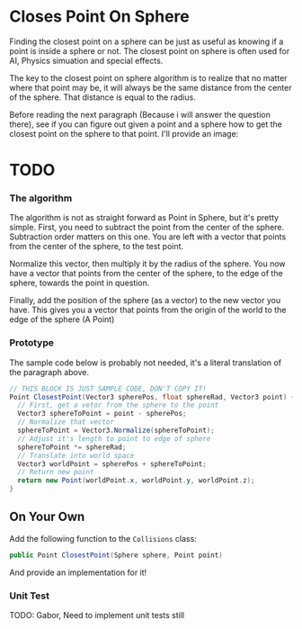# Closes Point On Sphere

Finding the closest point on a sphere can be just as useful as knowing if a point is inside a sphere or not. The closest point on sphere is often used for AI, Physics simuation and special effects.

The key to the closest point on sphere algorithm is to realize that no matter where that point may be, it will always be the same distance from the center of the sphere. That distance is equal to the radius.

Before reading the next paragraph (Because i will answer the question there), see if you can figure out given a point and a sphere how to get the closest point on the sphere to that point. I'll provide an image:

# TODO

### The algorithm

The algorithm is not as straight forward as Point in Sphere, but it's pretty simple. First, you need to subtract the point from the center of the sphere. Subtraction order matters on this one. You are left with a vector that points from the center of the sphere, to the test point.

Normalize this vector, then multiply it by the radius of the sphere. You now have a vector that points from the center of the sphere, to the edge of the sphere, towards the point in question.

Finally, add the position of the sphere (as a vector) to the new vector you have. This gives you a vector that points from the origin of the world to the edge of the sphere (A Point)

### Prototype

The sample code below is probably not needed, it's a literal translation of the paragraph above. 

```cs
// THIS BLOCK IS JUST SAMPLE CODE, DON'T COPY IT!
Point ClosestPoint(Vector3 spherePos, float sphereRad, Vector3 point) {
  // First, get a vetor from the sphere to the point
  Vector3 sphereToPoint = point - spherePos;
  // Normalize that vector
  sphereToPoint = Vector3.Normalize(sphereToPoint);
  // Adjust it's length to point to edge of sphere
  sphereToPoint *= sphereRad;
  // Translate into world space
  Vector3 worldPoint = spherePos + sphereToPoint;
  // Return new point
  return new Point(worldPoint.x, worldPoint.y, worldPoint.z);
}
```

## On Your Own

Add the following function to the ```Collisions``` class:

```cs
public Point ClosestPoint(Sphere sphere, Point point)
```

And provide an implementation for it!

### Unit Test

TODO: Gabor, Need to implement unit tests still